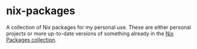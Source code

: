 # nix-packages

A collection of Nix packages for my personal use. These are either personal projects 
or more up-to-date versions of something already in the 
[Nix Packages collection](https://github.com/NixOS/nixpkgs).